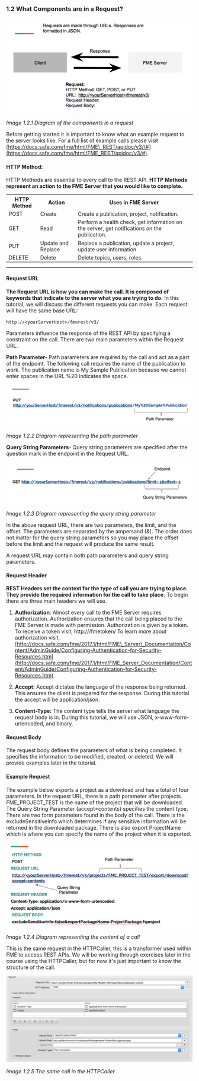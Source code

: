 ### 1.2 What Components are in a Request?

![](./Images/image1.2.1a.request.png)

*Image 1.2.1 Diagram of the components in a request*

Before getting started it is important to know what an example request
to the server looks like. For a full list of example calls please visit
[https://docs.safe.com/fme/html/FME\_REST/apidoc/v3/\#](https://docs.safe.com/fme/html/FME_REST/apidoc/v3/#).

#### HTTP Method:

HTTP Methods are essential to every call to the REST API. **HTTP Methods
represent an action to the FME Server that you would like to complete.**

<table>

<tr>
<th>HTTP Method</th>
<th>Action</th>
<th>Uses in FME Server</th>
</tr>

<tr>
<td>POST</td>
<td>Create</td>
<td>Create a publication, project, notification.</td>
</tr>

<tr>
<td>GET</td>
<td>Read</td>
<td>Perform a health check, get information on the server, get notifications on the publication.</td>
</tr>

<tr>
<td>PUT</td>
<td>Update and Replace</td>
<td>Replace a publication, update a project, update user information
</td>
</tr>

<tr>
<td>DELETE</td>
<td>Delete</td>
<td>Delete topics, users, roles.</td>
</tr>


</table>

---


#### Request URL

**The Request URL is how you can make the call. It is composed of
keywords that indicate to the server what you are trying to do.** In
this tutorial, we will discuss the different requests you can make.
Each request will have the same base URL:

    http://<yourServerHost>/fmerest/v3/

Parameters influence the response of the REST API by specifying a
constraint on the call. There are two main parameters within the Request
URL.

**Path Parameter-** Path parameters are required by the call and act as
a part of the endpoint. The following call requires the name of the
publication to work. The publication name is My Sample Publication
because we cannot enter spaces in the URL %20 indicates the space.

![](./Images/image1.2.2a.path.png)

*Image 1.2.2 Diagram representing the path parameter*

**Query String Parameters**- Query string parameters are specified after
the question mark in the endpoint in the Request URL.

![](./Images/image1.2.3a.query.png)

*Image 1.2.3 Diagram representing the query string parameter*

In the above request URL, there are two parameters, the limit, and the
offset. The parameters are separated by the ampersand (&). The order
does not matter for the query string parameters so you may place the
offset before the limit and the request will produce the same result.

A request URL may contain both path parameters and query string
parameters.

#### Request Header

**REST Headers set the context for the type of call you are trying to
place. They provide the required information for the call to take
place.** To begin there are three main headers we will use.

1. **Authorization**: Almost every call to the FME Server requires
authorization. Authorization ensures that the call being placed to the
FME Server is made with permission. Authorization is given by a token.
To receive a token visit,
        http://<yourServerHost>/fmetoken/
To learn more about authorization visit,
[http://docs.safe.com/fme/2017.1/html/FME\_Server\_Documentation/Content/AdminGuide/Configuring-Authentication-for-Security-Resources.htm](http://docs.safe.com/fme/2017.1/html/FME_Server_Documentation/Content/AdminGuide/Configuring-Authentication-for-Security-Resources.htm).

2. **Accept:** Accept dictates the language of the response being
returned. This ensures the client is prepared for the response. During
this tutorial the accept will be application/json.

3. **Content-Type:** The content type tells the server what language the
request body is in. During this tutorial, we will use JSON,
x-www-form-urlencoded, and binary.

#### Request Body

The request body defines the parameters of what is being completed. It
specifies the information to be modified, created, or deleted. We will
provide examples later in the tutorial.

#### Example Request

The example below exports a project as a download and has a total of
four parameters. In the request URL, there is a path parameter after
projects. FME\_PROJECT\_TEST is the name of the project that will be
downloaded. The Query String Parameter (accept=contents) specifies the
content type. There are two form parameters found in the body of the
call. There is the excludeSensitiveInfo which determines if any
sensitive information will be returned in the downloaded package. There
is also export ProjectName which is where you can specify the name of
the project when it is exported.

![](./Images/image1.2.4a.call.png)

*Image 1.2.4 Diagram representing the content of a call*

This is the same request in the HTTPCaller, this is a transformer used within FME to access REST APIs. We will be working through exercises later in the course using the HTTPCaller, but for now it's just important to know the structure of the call.

![](./Images/image1.2.5a.HTTPCaller.png)

*Image 1.2.5 The same call in the HTTPCaller*  
